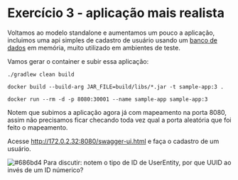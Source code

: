 # Exercício 3 - aplicação mais realista

Voltamos ao modelo standalone e aumentamos um pouco a aplicação, incluimos uma api simples de cadastro de usuário usando um [banco de dados](https://www.h2database.com/html/main.html) em memória, muito utilizado em ambientes de teste. 

Vamos gerar o container e subir essa aplicação: 

```
./gradlew clean build

docker build --build-arg JAR_FILE=build/libs/*.jar -t sample-app:3 .

docker run --rm -d -p 8080:30001 --name sample-app sample-app:3
```

Notem que subimos a aplicação agora já com mapeamento na porta 8080, assim não precisamos ficar checando toda vez qual a porta aleatória que foi feito o mapeamento.

Acesse http://172.0.2.32:8080/swagger-ui.html e faça o cadastro de um usuário.

![#686bd4](https://via.placeholder.com/10/686bd4?text=+) Para discutir: notem o tipo de ID de UserEntity, por que UUID ao invés de um ID númerico?
